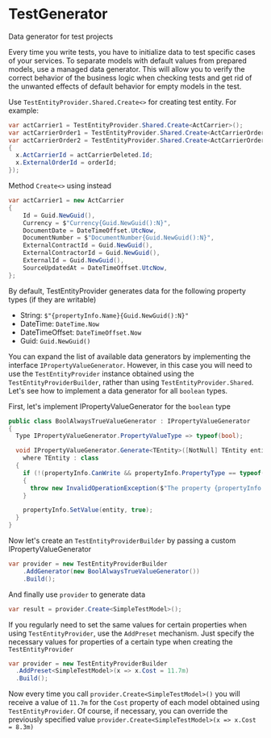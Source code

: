 # TestGenerator
Data generator for test projects

Every time you write tests, you have to initialize data to test specific cases of your services. To separate models with default values from prepared models, use a managed data generator. This will allow you to verify the correct behavior of the business logic when checking tests and get rid of the unwanted effects of default behavior for empty models in the test.

Use ```TestEntityProvider.Shared.Create<>```
for creating test entity. For example:
```cs
var actCarrier1 = TestEntityProvider.Shared.Create<ActCarrier>();
var actCarrierOrder1 = TestEntityProvider.Shared.Create<ActCarrierOrder>(x => x.ActCarrierId = actCarrier.Id);
var actCarrierOrder2 = TestEntityProvider.Shared.Create<ActCarrierOrder>(x => 
{
  x.ActCarrierId = actCarrierDeleted.Id;
  x.ExternalOrderId = orderId;
});
```
Method ```Create<>``` using instead
```cs
var actCarrier1 = new ActCarrier
{
    Id = Guid.NewGuid(),
    Currency = $"Currency{Guid.NewGuid():N}",
    DocumentDate = DateTimeOffset.UtcNow,
    DocumentNumber = $"DocumentNumber{Guid.NewGuid():N}",
    ExternalContractId = Guid.NewGuid(),
    ExternalContractorId = Guid.NewGuid(),
    ExternalId = Guid.NewGuid(),
    SourceUpdatedAt = DateTimeOffset.UtcNow,
};
```

By default, TestEntityProvider generates data for the following property types (if they are writable)
- String: ```$"{propertyInfo.Name}{Guid.NewGuid():N}"```
- DateTime: ```DateTime.Now```
- DateTimeOffset: ```DateTimeOffset.Now```
- Guid: ```Guid.NewGuid()```

You can expand the list of available data generators by implementing the interface ```IPropertyValueGenerator```. However, in this case you will need to use the ```TestEntityProvider``` instance obtained using the ```TestEntityProviderBuilder```, rather than using ```TestEntityProvider.Shared```.
Let's see how to implement a data generator for all ```boolean``` types.

First, let's implement IPropertyValueGenerator for the ```boolean``` type
```cs
public class BoolAlwaysTrueValueGenerator : IPropertyValueGenerator
{
  Type IPropertyValueGenerator.PropertyValueType => typeof(bool);

  void IPropertyValueGenerator.Generate<TEntity>([NotNull] TEntity entity, [NotNull] PropertyInfo propertyInfo)
    where TEntity : class
  {
    if (!(propertyInfo.CanWrite && propertyInfo.PropertyType == typeof(bool)))
    {
      throw new InvalidOperationException($"The property {propertyInfo.Name} could not be write for {GetType().Name}");
    }

    propertyInfo.SetValue(entity, true);
  }
}
```

Now let's create an ```TestEntityProviderBuilder``` by passing a custom IPropertyValueGenerator
```cs
var provider = new TestEntityProviderBuilder
    .AddGenerator(new BoolAlwaysTrueValueGenerator())
    .Build();
```

And finally use ```provider``` to generate data
```cs
var result = provider.Create<SimpleTestModel>();
```

If you regularly need to set the same values for certain properties when using ```TestEntityProvider```, use the ```AddPreset``` mechanism. Just specify the necessary values for properties of a certain type when creating the ```TestEntityProvider```
```cs
var provider = new TestEntityProviderBuilder
  .AddPreset<SimpleTestModel>(x => x.Cost = 11.7m)
  .Build();
```
Now every time you call ```provider.Create<SimpleTestModel>()``` you will receive a value of ```11.7m``` for the ```Cost``` property of each model obtained using ```TestEntityProvider```. Of course, if necessary, you can override the previously specified value ```provider.Create<SimpleTestModel>(x => x.Cost = 8.3m)```
